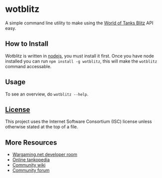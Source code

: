wotblitz
========

A simple command line utility to make using the
[World of Tanks Blitz](http://wotblitz.com/) API easy.

How to Install
--------------

Wotblitz is written in [nodejs](https://nodejs.org/), you must install it first.
Once you have node installed you can run `npm install -g wotblitz`, this will make
the `wotblitz` command accessable.

Usage
-----

To see an overview, do `wotblitz --help`.

[License](LICENSE.md)
---------------------

This project uses the Internet Software Consortium (ISC) license unless otherwise
stated at the top of a file.

More Resources
--------------

* [Wargaming.net developer room](https://na.wargaming.net/developers/)
* [Online tankopedia](http://wotblitz.com/encyclopedia/vehicles/)
* [Community wiki](http://wiki.wargaming.net/en/WoT_Blitz)
* [Community forum](http://forum.wotblitz.com/)
